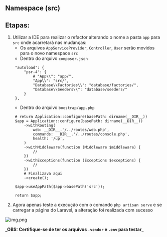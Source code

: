 ## Namespace (src)

## Etapas:

1. Utilizar a IDE para realizar o refactor alterando o nome a pasta `app` para `src` onde acarretará nas mudanças:
   - Os arquivos `AppServiceProvider`, `Controller`, `User` serão movidos para o novo namespace `src`
   - Dentro do arquivo `composer.json`
   ```shell
    "autoload": {
        "psr-4": {
            # "App\\": "app/",
            "App\\": "src/",
            "Database\\Factories\\": "database/factories/",
            "Database\\Seeders\\": "database/seeders/"
        }
    },
    ```
    - Dentro do arquivo `boostrap/app.php`
   ```shell
    # return Application::configure(basePath: dirname(__DIR__))
    $app = Application::configure(basePath: dirname(__DIR__))
        ->withRouting(
            web: __DIR__.'/../routes/web.php',
            commands: __DIR__.'/../routes/console.php',
            health: '/up',
        )
        ->withMiddleware(function (Middleware $middleware) {
            //
        })
        ->withExceptions(function (Exceptions $exceptions) {
            //
        })
        # Finalizava aqui
        ->create();
    
    $app->useAppPath($app->basePath('src'));
    
    return $app;
    ```
2. Agora apenas teste a execução com o comando `php artisan serve` e se carregar a página do Laravel, a alteração foi realizada com sucesso
   
![img.png](img.png)  <br/>


   **_OBS: Certifique-se de ter os arquivos `.vendor` e `.env` para testar**_ 

